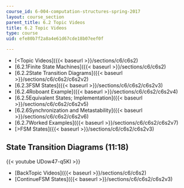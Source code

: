 ```yaml
---
course_id: 6-004-computation-structures-spring-2017
layout: course_section
parent_title: 6.2 Topic Videos
title: 6.2 Topic Videos
type: course
uid: efe80b7f2a8a4e61d67cde18b07eef0f

---
```


*   [<Topic Videos]({{< baseurl >}}/sections/c6/c6s2)
*   [6.2.1Finite State Machines]({{< baseurl >}}/sections/c6/c6s2)
*   [6.2.2State Transition Diagrams]({{< baseurl >}}/sections/c6/c6s2/c6s2v2)
*   [6.2.3FSM States]({{< baseurl >}}/sections/c6/c6s2/c6s2v3)
*   [6.2.4Roboant Example]({{< baseurl >}}/sections/c6/c6s2/c6s2v4)
*   [6.2.5Equivalent States; Implementation]({{< baseurl >}}/sections/c6/c6s2/c6s2v5)
*   [6.2.6Synchronization and Metastability]({{< baseurl >}}/sections/c6/c6s2/c6s2v6)
*   [6.2.7Worked Examples]({{< baseurl >}}/sections/c6/c6s2/c6s2v7)
*   [\>FSM States]({{< baseurl >}}/sections/c6/c6s2/c6s2v3)

State Transition Diagrams (11:18)
---------------------------------

{{< youtube UDow47-q5KI >}}

*   [BackTopic Videos]({{< baseurl >}}/sections/c6/c6s2)
*   [ContinueFSM States]({{< baseurl >}}/sections/c6/c6s2/c6s2v3)